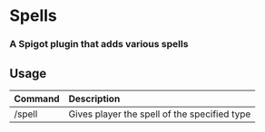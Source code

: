 # **Spells**

### A Spigot plugin that adds various spells

## **Usage**

| Command       | Description                                  |
|:--------------|:---------------------------------------------|
| /spell <type> | Gives player the spell of the specified type |
